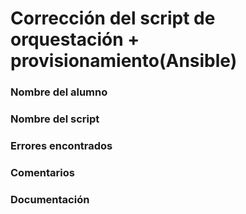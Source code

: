 # Corrección del script de orquestación + provisionamiento(Ansible)

### Nombre del alumno


### Nombre del script


### Errores encontrados


### Comentarios


### Documentación

